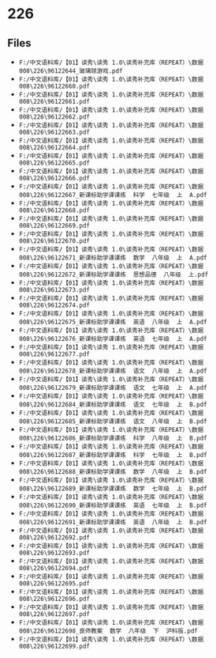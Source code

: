 # 226

## Files

- `F:/中文语料库/【01】读秀\读秀 1.0\读秀补充库（REPEAT）\数据008\226\96122644_玻璃球游戏.pdf`
- `F:/中文语料库/【01】读秀\读秀 1.0\读秀补充库（REPEAT）\数据008\226\96122660.pdf`
- `F:/中文语料库/【01】读秀\读秀 1.0\读秀补充库（REPEAT）\数据008\226\96122661.pdf`
- `F:/中文语料库/【01】读秀\读秀 1.0\读秀补充库（REPEAT）\数据008\226\96122662.pdf`
- `F:/中文语料库/【01】读秀\读秀 1.0\读秀补充库（REPEAT）\数据008\226\96122663.pdf`
- `F:/中文语料库/【01】读秀\读秀 1.0\读秀补充库（REPEAT）\数据008\226\96122664.pdf`
- `F:/中文语料库/【01】读秀\读秀 1.0\读秀补充库（REPEAT）\数据008\226\96122665.pdf`
- `F:/中文语料库/【01】读秀\读秀 1.0\读秀补充库（REPEAT）\数据008\226\96122666.pdf`
- `F:/中文语料库/【01】读秀\读秀 1.0\读秀补充库（REPEAT）\数据008\226\96122667_新课标助学课课练  科学  七年级  上  A.pdf`
- `F:/中文语料库/【01】读秀\读秀 1.0\读秀补充库（REPEAT）\数据008\226\96122668.pdf`
- `F:/中文语料库/【01】读秀\读秀 1.0\读秀补充库（REPEAT）\数据008\226\96122669.pdf`
- `F:/中文语料库/【01】读秀\读秀 1.0\读秀补充库（REPEAT）\数据008\226\96122670.pdf`
- `F:/中文语料库/【01】读秀\读秀 1.0\读秀补充库（REPEAT）\数据008\226\96122671_新课标助学课课练  数学  八年级  上  A.pdf`
- `F:/中文语料库/【01】读秀\读秀 1.0\读秀补充库（REPEAT）\数据008\226\96122672_新课标助学课课练  思想品德  八年级  上.pdf`
- `F:/中文语料库/【01】读秀\读秀 1.0\读秀补充库（REPEAT）\数据008\226\96122673.pdf`
- `F:/中文语料库/【01】读秀\读秀 1.0\读秀补充库（REPEAT）\数据008\226\96122674.pdf`
- `F:/中文语料库/【01】读秀\读秀 1.0\读秀补充库（REPEAT）\数据008\226\96122675_新课标助学课课练  英语  八年级  上  A.pdf`
- `F:/中文语料库/【01】读秀\读秀 1.0\读秀补充库（REPEAT）\数据008\226\96122676_新课标助学课课练  英语  七年级  上  A.pdf`
- `F:/中文语料库/【01】读秀\读秀 1.0\读秀补充库（REPEAT）\数据008\226\96122677.pdf`
- `F:/中文语料库/【01】读秀\读秀 1.0\读秀补充库（REPEAT）\数据008\226\96122678_新课标助学课课练  语文  八年级  上  A.pdf`
- `F:/中文语料库/【01】读秀\读秀 1.0\读秀补充库（REPEAT）\数据008\226\96122679_新课标助学课课练  语文  七年级  上  A.pdf`
- `F:/中文语料库/【01】读秀\读秀 1.0\读秀补充库（REPEAT）\数据008\226\96122684_新课标助学课课练  语文  七年级  上  B.pdf`
- `F:/中文语料库/【01】读秀\读秀 1.0\读秀补充库（REPEAT）\数据008\226\96122685_新课标助学课课练  语文  八年级  上  B.pdf`
- `F:/中文语料库/【01】读秀\读秀 1.0\读秀补充库（REPEAT）\数据008\226\96122686_新课标助学课课练  科学  八年级  上  B.pdf`
- `F:/中文语料库/【01】读秀\读秀 1.0\读秀补充库（REPEAT）\数据008\226\96122687_新课标助学课课练  科学  七年级  上  B.pdf`
- `F:/中文语料库/【01】读秀\读秀 1.0\读秀补充库（REPEAT）\数据008\226\96122688_新课标助学课课练  数学  八年级  上  B.pdf`
- `F:/中文语料库/【01】读秀\读秀 1.0\读秀补充库（REPEAT）\数据008\226\96122689_新课标助学课课练  数学  七年级  上  B.pdf`
- `F:/中文语料库/【01】读秀\读秀 1.0\读秀补充库（REPEAT）\数据008\226\96122690_新课标助学课课练  英语  七年级  上  B.pdf`
- `F:/中文语料库/【01】读秀\读秀 1.0\读秀补充库（REPEAT）\数据008\226\96122691_新课标助学课课练  英语  八年级  上  B.pdf`
- `F:/中文语料库/【01】读秀\读秀 1.0\读秀补充库（REPEAT）\数据008\226\96122692.pdf`
- `F:/中文语料库/【01】读秀\读秀 1.0\读秀补充库（REPEAT）\数据008\226\96122693.pdf`
- `F:/中文语料库/【01】读秀\读秀 1.0\读秀补充库（REPEAT）\数据008\226\96122694.pdf`
- `F:/中文语料库/【01】读秀\读秀 1.0\读秀补充库（REPEAT）\数据008\226\96122695.pdf`
- `F:/中文语料库/【01】读秀\读秀 1.0\读秀补充库（REPEAT）\数据008\226\96122696.pdf`
- `F:/中文语料库/【01】读秀\读秀 1.0\读秀补充库（REPEAT）\数据008\226\96122697.pdf`
- `F:/中文语料库/【01】读秀\读秀 1.0\读秀补充库（REPEAT）\数据008\226\96122698_良师教案  数学  八年级  下  沪科版.pdf`
- `F:/中文语料库/【01】读秀\读秀 1.0\读秀补充库（REPEAT）\数据008\226\96122699.pdf`
